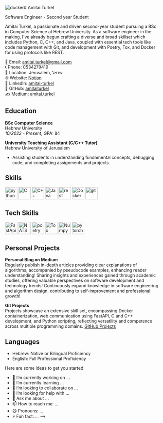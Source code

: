 ![docker](https://github.com/amitaiturkel/amitaiturkel/assets/121823740/61c34006-baea-497e-b067-fc873970437c)# Amitai Turkel

Software Engineer - Second year Student

Amitai Turkel, a passionate and driven second-year student pursuing a BSc in Computer Science at Hebrew University. As a software engineer in the making, I've already begun crafting a diverse and broad skillset which includes Python, C, C++, and Java, coupled with essential tech tools like code management with Git, and development with Poetry, Tox, and Docker for using protocols like REST.

📧 Email: amitai.turkel@gmail.com  
📞 Phone: 0534279419  
📍 Location: Jerusalem, ישראל  
🌐 Website: [Notion](https://www.notion.so/39461e211f4a4361b900eaabeac07e01?v=24f986347b2d4e6fa1004d7f8d7997b9)  
🔗 LinkedIn: [amitai-turkel](https://linkedin.com/in/amitai-turkel)  
📂 GitHub: [amitaiturkel](https://github.com/amitaiturkel)  
✍️ Medium: [amitai.turkel](https://medium.com/@amitai.turkel)

## Education

**BSc Computer Science**  
Hebrew University  
*10/2022 - Present*, GPA: 84  




**University Teaching Assistant (C/C++ Tutor)**  
Hebrew University of Jerusalem  
- Assisting students in understanding fundamental concepts, debugging code, and completing assignments and projects.

## Skills
<img src="https://github.com/amitaiturkel/amitaiturkel/assets/121823740/335fa1e8-2a8a-46be-ac24-9a01010d379b" alt="python photo" width="40" height="40"> <img src="https://github.com/amitaiturkel/amitaiturkel/assets/121823740/a4ec351c-c8e7-48e0-ab9a-44cebfaf96ef" alt="C" width="40" height="40"> <img src="https://github.com/amitaiturkel/amitaiturkel/assets/121823740/c6475513-88d8-4627-92bb-907a567ed3ad" alt="C++" width="40" height="40"> <img src="https://github.com/amitaiturkel/amitaiturkel/assets/121823740/05efd90c-dfcc-4a9f-965f-04e908a0b946" alt="Java" width="40" height="40"> <img src="https://github.com/amitaiturkel/amitaiturkel/assets/121823740/58039aff-fcb3-4ea7-a4b6-fbbc69cc5fe9" alt="rest" width="40" height="40"> <img src="https://github.com/amitaiturkel/amitaiturkel/assets/121823740/ec304d58-47c8-4d1b-8d58-597b6b0a6302" alt="Docker" width="40" height="40"> <img src="https://github.com/amitaiturkel/amitaiturkel/assets/121823740/6666f735-af2c-4052-9628-da2a0344ecf7" alt="git" width="40" height="40">

## Tech Skills
<img src="https://github.com/amitaiturkel/amitaiturkel/assets/121823740/e1c24264-a959-4819-b82a-81cbb85aea37" alt="FastApi" width="40" height="40"> <img src="https://github.com/amitaiturkel/amitaiturkel/assets/121823740/7588cfba-21eb-46b1-a51e-2e2c92e55904" alt="NATS" width="40" height="40"> <img src="https://github.com/amitaiturkel/amitaiturkel/assets/121823740/f3b3eccd-6366-4db1-b72f-14d44b29461f" alt="poetry" width="40" height="40"> <img src="https://github.com/amitaiturkel/amitaiturkel/assets/121823740/c4fee0c6-cf7c-42ea-b786-13e0da52f6f6" alt="Tox" width="40" height="40"> <img src="https://github.com/amitaiturkel/amitaiturkel/assets/121823740/1c7046b1-e7cf-4887-85bb-149669a347bf" alt="Numpy" width="40" height="40"> <img src="https://github.com/amitaiturkel/amitaiturkel/assets/121823740/03f70d6c-6121-463e-b249-db1f0b9acb60" alt="pytorch" width="40" height="40">







## Personal Projects

**Personal Blog on Medium**  
Regularly publish in-depth articles providing clear explanations of algorithms, accompanied by pseudocode examples, enhancing reader understanding! Sharing insights and experiences gained through academic studies, offering valuable perspectives on software development and technology trends! Continuously expand knowledge in software engineering and algorithm design, contributing to self-improvement and professional growth!

**Git Projects**  
Projects showcase an extensive skill set, encompassing Docker containerization, web communication using FastAPI, C and C++ development, and Python scripting, reflecting versatility and competence across multiple programming domains. [GitHub Projects](https://github.com/amitaiturkel)


## Languages

- Hebrew: Native or Bilingual Proficiency
- English: Full Professional Proficiency



Here are some ideas to get you started:

- 🔭 I’m currently working on ...
- 🌱 I’m currently learning ...
- 👯 I’m looking to collaborate on ...
- 🤔 I’m looking for help with ...
- 💬 Ask me about ...
- 📫 How to reach me: ...
- 😄 Pronouns: ...
- ⚡ Fun fact: ...
-->

